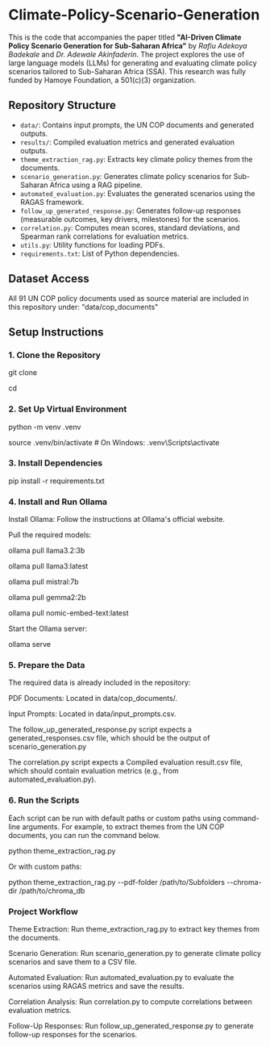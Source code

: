 # Climate-Policy-Scenario-Generation

This is the code that accompanies the paper titled **"AI-Driven Climate Policy Scenario Generation for Sub-Saharan Africa"** by *Rafiu Adekoya Badekale* and *Dr. Adewale Akinfaderin*. The project explores the use of large language models (LLMs) for generating and evaluating climate policy scenarios tailored to Sub-Saharan Africa (SSA). This research was fully funded by Hamoye Foundation, a 501(c)(3) organization.

## Repository Structure
- `data/`: Contains input prompts, the UN COP documents and generated outputs.
- `results/`: Compiled evaluation metrics and generated evaluation outputs.
- `theme_extraction_rag.py`: Extracts key climate policy themes from the documents.
- `scenario_generation.py`: Generates climate policy scenarios for Sub-Saharan Africa using a RAG pipeline.
- `automated_evaluation.py`: Evaluates the generated scenarios using the RAGAS framework.
- `follow_up_generated_response.py`: Generates follow-up responses (measurable outcomes, key drivers, milestones) for the scenarios.
- `correlation.py`: Computes mean scores, standard deviations, and Spearman rank correlations for evaluation metrics.
- `utils.py`: Utility functions for loading PDFs.
- `requirements.txt`: List of Python dependencies.

## Dataset Access

All 91 UN COP policy documents used as source material are included in this repository under: "data/cop_documents"

## Setup Instructions

### 1. Clone the Repository
git clone <repository-url>

cd <repository-name>

### 2. Set Up Virtual Environment
python -m venv .venv

source .venv/bin/activate  # On Windows: .venv\Scripts\activate

### 3. Install Dependencies
pip install -r requirements.txt

### 4. Install and Run Ollama
Install Ollama: Follow the instructions at Ollama's official website.

Pull the required models:

ollama pull llama3.2:3b

ollama pull llama3:latest

ollama pull mistral:7b

ollama pull gemma2:2b

ollama pull nomic-embed-text:latest

Start the Ollama server:

ollama serve

### 5. Prepare the Data
The required data is already included in the repository:

PDF Documents: Located in data/cop_documents/.

Input Prompts: Located in data/input_prompts.csv.

The follow_up_generated_response.py script expects a generated_responses.csv file, which should be the output of scenario_generation.py

The correlation.py script expects a Compiled evaluation result.csv file, which should contain evaluation metrics (e.g., from automated_evaluation.py).

### 6. Run the Scripts
Each script can be run with default paths or custom paths using command-line arguments. For example, to extract themes from the UN COP documents, you can run the command below.

python theme_extraction_rag.py

Or with custom paths:

python theme_extraction_rag.py --pdf-folder /path/to/Subfolders --chroma-dir /path/to/chroma_db

### Project Workflow
Theme Extraction: Run theme_extraction_rag.py to extract key themes from the documents.

Scenario Generation: Run scenario_generation.py to generate climate policy scenarios and save them to a CSV file.

Automated Evaluation: Run automated_evaluation.py to evaluate the scenarios using RAGAS metrics and save the results.

Correlation Analysis: Run correlation.py to compute correlations between evaluation metrics.

Follow-Up Responses: Run follow_up_generated_response.py to generate follow-up responses for the scenarios.